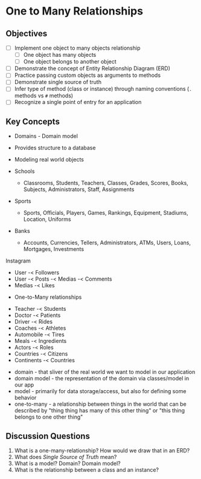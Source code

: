 # One to Many Relationships

## Objectives
* [ ] Implement one object to many objects relationship
  * [ ] One object has many objects
  * [ ] One object belongs to another object
* [ ] Demonstrate the concept of Entity Relationship Diagram (ERD)
* [ ] Practice passing custom objects as arguments to methods
* [ ] Demonstrate single source of truth
* [ ] Infer type of method (class or instance) through naming conventions (`.` methods vs `#` methods)  
* [ ] Recognize a single point of entry for an application

## Key Concepts
* Domains - Domain model
- Provides structure to a database
- Modeling real world objects

- Schools
  - Classrooms, Students, Teachers, Classes, Grades, Scores, Books, Subjects, Administrators, Staff, Assignments
- Sports
  - Sports, Officials, Players, Games, Rankings, Equipment, Stadiums, Location, Uniforms
- Banks
  - Accounts, Currencies, Tellers, Administrators, ATMs, Users, Loans, Mortgages, Investments


Instagram
- User -< Followers 
- User -< Posts -< Medias -< Comments 
- Medias -< Likes


* One-to-Many relationships
- Teacher -< Students
- Doctor -< Patients
- Driver -< Rides
- Coaches -< Athletes
- Automobile -< Tires
- Meals -< Ingredients
- Actors -< Roles
- Countries -< Citizens
- Continents -< Countries 



* domain - that sliver of the real world we want to model in our application
* domain model - the representation of the domain via classes/model in our app
* model - primarily for data storage/access, but also for defining some behavior
* one-to-many - a relationship between things in the world that can be described by "thing thing has many of this other thing" or "this thing belongs to one other thing"


## Discussion Questions

1. What is a one-many-relationship? How would we draw that in an ERD?
2. What does _Single Source of Truth_ mean?
3. What is a model? Domain? Domain model?
4. What is the relationship between a class and an instance?